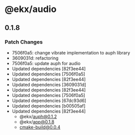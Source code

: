 # @ekx/audio

## 0.1.8
### Patch Changes

- 7506f0a5: change vibrate implementation to auph library
- 3609031d: refactoring
- 7506f0a5: update auph for audio
- Updated dependencies [82f3ee44]
- Updated dependencies [7506f0a5]
- Updated dependencies [82f3ee44]
- Updated dependencies [3609031d]
- Updated dependencies [82f3ee44]
- Updated dependencies [7506f0a5]
- Updated dependencies [67dc93d6]
- Updated dependencies [b00505af]
- Updated dependencies [82f3ee44]
  - @ekx/auph@0.1.2
  - @ekx/app@0.1.8
  - cmake-build@0.0.4
